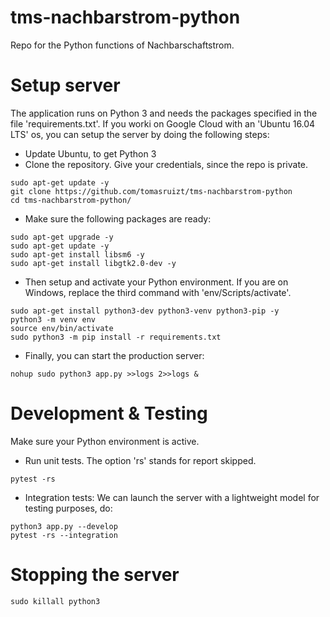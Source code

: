 # tms-nachbarstrom-python
Repo for the Python functions of Nachbarschaftstrom.
# Setup server
The application runs on Python 3 and needs the packages specified 
in the file 'requirements.txt'. If you worki on Google 
Cloud with an 'Ubuntu 16.04 LTS' os, you can setup the server by doing the 
following steps:
* Update Ubuntu, to get Python 3
* Clone the repository. Give your credentials, since the repo is private.

````commandline
sudo apt-get update -y
git clone https://github.com/tomasruizt/tms-nachbarstrom-python
cd tms-nachbarstrom-python/
````
* Make sure the following packages are ready:
````commandline
sudo apt-get upgrade -y
sudo apt-get update -y
sudo apt-get install libsm6 -y
sudo apt-get install libgtk2.0-dev -y
````

* Then setup and activate your Python environment. If you are on Windows,
replace the third command with 'env/Scripts/activate'.
```commandline
sudo apt-get install python3-dev python3-venv python3-pip -y
python3 -m venv env 
source env/bin/activate
sudo python3 -m pip install -r requirements.txt
```

* Finally, you can start the production server:
```commandline
nohup sudo python3 app.py >>logs 2>>logs &
```
# Development & Testing
Make sure your Python environment is active.
* Run unit tests. The option 'rs' stands for report skipped.
````commandline
pytest -rs
````
* Integration tests: We can launch the server with a
 lightweight model for testing purposes, do:
```commandline
python3 app.py --develop
pytest -rs --integration
```

# Stopping the server
```commandline
sudo killall python3
```